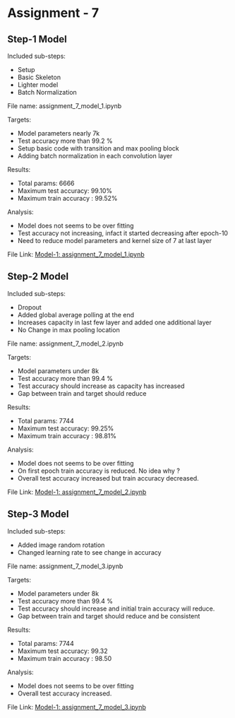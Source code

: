 # Assignment - 7

## Step-1 Model

Included sub-steps:
- Setup
- Basic Skeleton
- Lighter model
- Batch Normalization

File name: assignment_7_model_1.ipynb

Targets:
- Model parameters nearly 7k
- Test accuracy more than 99.2 %
- Setup basic code with transition and max pooling block
- Adding batch normalization in each convolution layer

Results:
- Total params: 6666
- Maximum test accuracy: 99.10%
- Maximum train accuracy : 99.52%

Analysis:
- Model does not seems to be over fitting
- Test accuracy not increasing, infact it started decreasing after epoch-10
- Need to reduce model parameters and kernel size of 7 at last layer

File Link: [Model-1: assignment_7_model_1.ipynb](https://github.com/prithsha/erav2/blob/main/session-7/assignment/assignment_7_model_1.ipynb)  
 
## Step-2 Model

Included sub-steps:
- Dropout
- Added global average polling at the end
- Increases capacity in last few layer and added one additional layer
- No Change in max pooling location

File name: assignment_7_model_2.ipynb

Targets:
- Model parameters under 8k
- Test accuracy more than 99.4 %
- Test accuracy should increase as capacity has increased
- Gap between train and target should reduce

Results:
- Total params: 7744
- Maximum test accuracy: 99.25%
- Maximum train accuracy : 98.81%

Analysis:
- Model does not seems to be over fitting
- On first epoch train accuracy is reduced. No idea why ?
- Overall test accuracy increased but train accuracy decreased.

File Link: [Model-1: assignment_7_model_2.ipynb](https://github.com/prithsha/erav2/blob/main/session-7/assignment/assignment_7_model_2.ipynb) 
 

## Step-3 Model

Included sub-steps:
- Added image random rotation 
- Changed learning rate to see change in accuracy

File name: assignment_7_model_3.ipynb

Targets:
- Model parameters under 8k
- Test accuracy more than 99.4 %
- Test accuracy should increase and initial train accuracy will reduce.
- Gap between train and target should reduce and be consistent

Results:
- Total params: 7744
- Maximum test accuracy: 99.32
- Maximum train accuracy : 98.50

Analysis:
- Model does not seems to be over fitting
- Overall test accuracy increased.

File Link: [Model-1: assignment_7_model_3.ipynb](https://github.com/prithsha/erav2/blob/main/session-7/assignment/assignment_7_model_3.ipynb) 
 
